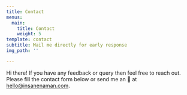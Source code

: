 ```yaml
---
title: Contact
menus:
  main:
    title: Contact
    weight: 5
template: contact
subtitle: Mail me directly for early response
img_path: ''

---
```

Hi there! If you have any feedback or query then feel free to reach out. Please fill the contact form below or send me an 📧 at hello@insanenaman.com.